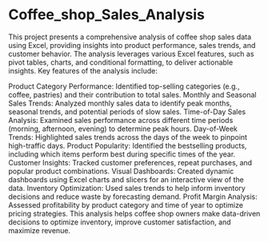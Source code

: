 # Coffee_shop_Sales_Analysis

This project presents a comprehensive analysis of coffee shop sales data using Excel, providing insights into product performance, sales trends, and customer behavior. The analysis leverages various Excel features, such as pivot tables, charts, and conditional formatting, to deliver actionable insights. Key features of the analysis include:

Product Category Performance: Identified top-selling categories (e.g., coffee, pastries) and their contribution to total sales.
Monthly and Seasonal Sales Trends: Analyzed monthly sales data to identify peak months, seasonal trends, and potential periods of slow sales.
Time-of-Day Sales Analysis: Examined sales performance across different time periods (morning, afternoon, evening) to determine peak hours.
Day-of-Week Trends: Highlighted sales trends across the days of the week to pinpoint high-traffic days.
Product Popularity: Identified the bestselling products, including which items perform best during specific times of the year.
Customer Insights: Tracked customer preferences, repeat purchases, and popular product combinations.
Visual Dashboards: Created dynamic dashboards using Excel charts and slicers for an interactive view of the data.
Inventory Optimization: Used sales trends to help inform inventory decisions and reduce waste by forecasting demand.
Profit Margin Analysis: Assessed profitability by product category and time of year to optimize pricing strategies.
This analysis helps coffee shop owners make data-driven decisions to optimize inventory, improve customer satisfaction, and maximize revenue.

